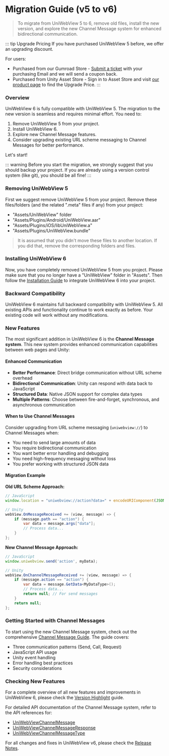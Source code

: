 # Migration Guide (v5 to v6)

> To migrate from UniWebView 5 to 6, remove old files, install the new version, and explore the new Channel Message system for enhanced bidirectional communication.

::: tip Upgrade Pricing
If you have purchased UniWebView 5 before, we offer an upgrading discount.

For users:

- Purchased from our Gumroad Store - [Submit a ticket](https://onevcat.atlassian.net/servicedesk/customer/portal/2/group/2/create/10011) with your purchasing Email and we will send a coupon back.
- Purchased from Unity Asset Store - Sign in to Asset Store and visit [our product page](https://assetstore.unity.com/packages/slug/229335)
  to find the Upgrade Price.
  :::

### Overview

UniWebView 6 is fully compatible with UniWebView 5. The migration to the new version is seamless and requires minimal effort. You need to:

1. Remove UniWebView 5 from your project.
2. Install UniWebView 6.
3. Explore new Channel Message features.
4. Consider upgrading existing URL scheme messaging to Channel Messages for better performance.

Let's start!

::: warning
Before you start the migration, we strongly suggest that you should backup your project. If you are already using a
version control system (like git), you should be all fine!
:::

### Removing UniWebView 5

First we suggest remove UniWebView 5 from your project. Remove these files/folders (and the related ".meta" files if
any) from your project:

- "Assets/UniWebView" folder
- "Assets/Plugins/Android/UniWebView.aar"
- "Assets/Plugins/iOS/libUniWebView.a"
- "Assets/Plugins/UniWebView.bundle"

> It is assumed that you didn't move these files to another location. If you did that, remove the corresponding folders
> and files.

### Installing UniWebView 6

Now, you have completely removed UniWebView 5 from you project. Please make sure that you no longer have a "UniWebView"
folder in "Assets". Then follow the [Installation Guide](./installation.md) to integrate UniWebView 6 into your project.

### Backward Compatibility

UniWebView 6 maintains full backward compatibility with UniWebView 5. All existing APIs and functionality continue to work exactly as before. Your existing code will work without any modifications.

### New Features

The most significant addition in UniWebView 6 is the **Channel Message system**. This new system provides enhanced communication capabilities between web pages and Unity:

#### Enhanced Communication
- **Better Performance**: Direct bridge communication without URL scheme overhead
- **Bidirectional Communication**: Unity can respond with data back to JavaScript
- **Structured Data**: Native JSON support for complex data types
- **Multiple Patterns**: Choose between fire-and-forget, synchronous, and asynchronous communication

#### When to Use Channel Messages

Consider upgrading from URL scheme messaging (`uniwebview://`) to Channel Messages when:

- You need to send large amounts of data
- You require bidirectional communication
- You want better error handling and debugging
- You need high-frequency messaging without loss
- You prefer working with structured JSON data

#### Migration Example

**Old URL Scheme Approach:**
```javascript
// JavaScript
window.location = "uniwebview://action?data=" + encodeURIComponent(JSON.stringify(myData));
```

```csharp
// Unity
webView.OnMessageReceived += (view, message) => {
    if (message.path == "action") {
        var data = message.args["data"];
        // Process data...
    }
};
```

**New Channel Message Approach:**
```javascript
// JavaScript
window.uniwebview.send('action', myData);
```

```csharp
// Unity
webView.OnChannelMessageReceived += (view, message) => {
    if (message.action == "action") {
        var data = message.GetData<MyDataType>();
        // Process data...
        return null; // For send messages
    }
    return null;
};
```

### Getting Started with Channel Messages

To start using the new Channel Message system, check out the comprehensive [Channel Message Guide](./channel-message.md). The guide covers:

- Three communication patterns (Send, Call, Request)
- JavaScript API usage
- Unity event handling
- Error handling best practices
- Security considerations

### Checking New Features

For a complete overview of all new features and improvements in UniWebView 6, please check the [Version Highlight](./version-highlight.md) guide.

For detailed API documentation of the Channel Message system, refer to the API references for:
- [UniWebViewChannelMessage](../api/UniWebViewChannelMessage.md)
- [UniWebViewChannelMessageResponse](../api/UniWebViewChannelMessageResponse.md)
- [UniWebViewChannelMessageType](../api/UniWebViewChannelMessageType.md)

For all changes and fixes in UniWebView v6, please check the [Release Notes](../release-note/).